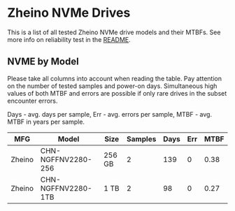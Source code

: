 Zheino NVMe Drives
==================

This is a list of all tested Zheino NVMe drive models and their MTBFs. See more
info on reliability test in the [README](https://github.com/linuxhw/SMART).

NVME by Model
------------

Please take all columns into account when reading the table. Pay attention on the
number of tested samples and power-on days. Simultaneous high values of both MTBF
and errors are possible if only rare drives in the subset encounter errors.

Days - avg. days per sample,
Err  - avg. errors per sample,
MTBF - avg. MTBF in years per sample.

| MFG       | Model              | Size   | Samples | Days  | Err   | MTBF |
|-----------|--------------------|--------|---------|-------|-------|------|
| Zheino    | CHN-NGFFNV2280-256 | 256 GB | 2       | 139   | 0     | 0.38   |
| Zheino    | CHN-NGFFNV2280-1TB | 1 TB   | 2       | 98    | 0     | 0.27   |
